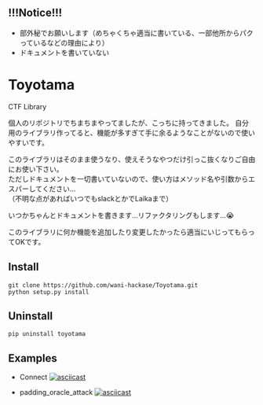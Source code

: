 ## !!!Notice!!!
* 部外秘でお願いします（めちゃくちゃ適当に書いている、一部他所からパクっているなどの理由により）
* ドキュメントを書いていない

# Toyotama
CTF Library  

個人のリポジトリでちまちまやってましたが、こっちに持ってきました。
自分用のライブラリ作ってると、機能が多すぎて手に余るようなことがないので使いやすいです。

このライブラリはそのまま使うなり、使えそうなやつだけ引っこ抜くなりご自由にお使い下さい。  
ただしドキュメントを一切書いていないので、使い方はメソッド名や引数からエスパーしてください…  
（不明な点があればいつでもslackとかでLaikaまで）

いつかちゃんとドキュメントを書きます…リファクタリングもします…😭

このライブラリに何か機能を追加したり変更したかったら適当にいじってもらってOKです。



## Install 
`git clone https://github.com/wani-hackase/Toyotama.git`  
`python setup.py install`  

## Uninstall
`pip uninstall toyotama`  


## Examples
* Connect
[![asciicast](https://asciinema.org/a/uNEjp2IiGu0JKJxJlyYnWabRm.svg)](https://asciinema.org/a/uNEjp2IiGu0JKJxJlyYnWabRm)

* padding\_oracle\_attack
[![asciicast](https://asciinema.org/a/j1hYdI966cmPknuGpBUMVxkAv.svg)](https://asciinema.org/a/j1hYdI966cmPknuGpBUMVxkAv)






